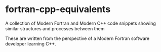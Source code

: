 # fortran-cpp-equivalents
A collection of Modern Fortran and Modern C++ code snippets showing similar structures and processes between them

These are written from the perspective of a Modern Fortran software developer learning C++.